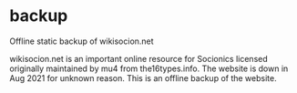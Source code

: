 # backup
Offline static backup of wikisocion.net

wikisocion.net is an important online resource for Socionics licensed originally maintained by mu4 from the16types.info. The website is down in Aug 2021 for unknown reason. This is an offline backup of the website.
